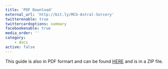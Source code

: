 ```yaml
---
title: 'PDF Download'
external_url: 'http://bit.ly/MCG-Astral-Sorcery'
twitterenable: true
twittercardoptions: summary
facebookenable: true
media_order: ''
category:
    - docs
active: false
---
```


 This guide is also in PDF formart and can be found <a href=/AS/user/pages/11.pdf-download/Astral-Sorcery-A-Comprehensive-Guide.pdf.zip target=”_blank” onclick=”_gaq.push([‘_trackEvent’,’Downloads’,’ZIP’,ASFile.href]);”>HERE</a> and is in a ZIP file.


